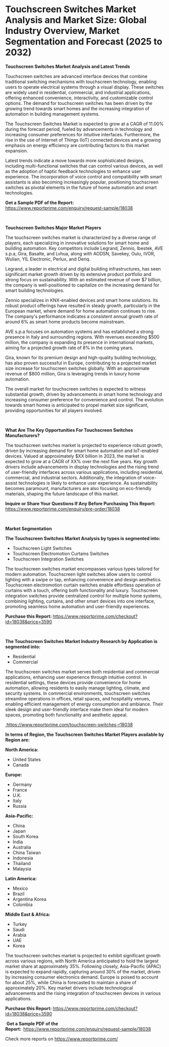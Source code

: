 <p><h1>Touchscreen Switches Market Analysis and Market Size: Global Industry Overview, Market Segmentation and Forecast (2025 to 2032)</h1></p><p><strong>Touchscreen Switches Market Analysis and Latest Trends</strong></p>
<p><p>Touchscreen switches are advanced interface devices that combine traditional switching mechanisms with touchscreen technology, enabling users to operate electrical systems through a visual display. These switches are widely used in residential, commercial, and industrial applications, offering enhanced convenience, interactivity, and customizable control options. The demand for touchscreen switches has been driven by the growing trend towards smart homes and the increasing integration of automation in building management systems.</p><p>The Touchscreen Switches Market is expected to grow at a CAGR of 11.00% during the forecast period, fueled by advancements in technology and increasing consumer preferences for intuitive interfaces. Furthermore, the rise in the use of Internet of Things (IoT) connected devices and a growing emphasis on energy efficiency are contributing factors to this market expansion. </p><p>Latest trends indicate a move towards more sophisticated designs, including multi-functional switches that can control various devices, as well as the adoption of haptic feedback technologies to enhance user experience. The incorporation of voice control and compatibility with smart assistants is also becoming increasingly popular, positioning touchscreen switches as pivotal elements in the future of home automation and smart technologies.</p></p>
<p><strong>Get a Sample PDF of the Report:&nbsp;</strong> <a href="https://www.reportprime.com/enquiry/request-sample/18038?utm_campaign=2517&utm_medium=2&utm_source=Github&utm_content=ia&utm_term=18032025&utm_id=touchscreen-switches">https://www.reportprime.com/enquiry/request-sample/18038</a></p>
<p>&nbsp;</p>
<p><strong>Touchscreen Switches Major Market Players</strong></p>
<p><p>The touchscreen switches market is characterized by a diverse range of players, each specializing in innovative solutions for smart home and building automation. Key competitors include Legrand, Zennio, Ibestek, AVE s.p.a, Gira, Basalte, and Lvhua, along with AODSN, Savekey, Oulu, IVOR, Wulian, YIL Electronic, Perlux, and Deriq.</p><p>Legrand, a leader in electrical and digital building infrastructures, has seen significant market growth driven by its extensive product portfolio and strong focus on sustainability. With an estimated revenue of over $7 billion, the company is well-positioned to capitalize on the increasing demand for smart building technologies.</p><p>Zennio specializes in KNX-enabled devices and smart home solutions. Its robust product offerings have resulted in steady growth, particularly in the European market, where demand for home automation continues to rise. The company's performance indicates a consistent annual growth rate of around 6% as smart home products become mainstream.</p><p>AVE s.p.a focuses on automation systems and has established a strong presence in Italy and surrounding regions. With revenues exceeding $500 million, the company is expanding its presence in international markets, aiming for a projected growth rate of 8% in the coming years.</p><p>Gira, known for its premium design and high-quality building technology, has also proven successful in Europe, contributing to a projected market size increase for touchscreen switches globally. With an approximate revenue of $800 million, Gira is leveraging trends in luxury home automation.</p><p>The overall market for touchscreen switches is expected to witness substantial growth, driven by advancements in smart home technology and increasing consumer preference for convenience and control. The evolution towards smart homes is anticipated to propel market size significant, providing opportunities for all players involved.</p></p>
<p>&nbsp;</p>
<p><strong>What Are The Key Opportunities For Touchscreen Switches Manufacturers?</strong></p>
<p><p>The touchscreen switches market is projected to experience robust growth, driven by increasing demand for smart home automation and IoT-enabled devices. Valued at approximately $XX billion in 2023, the market is expected to grow at a CAGR of XX% over the next five years. Key growth drivers include advancements in display technologies and the rising trend of user-friendly interfaces across various applications, including residential, commercial, and industrial sectors. Additionally, the integration of voice-assist technologies is likely to enhance user experience. As sustainability becomes paramount, manufacturers are also focusing on eco-friendly materials, shaping the future landscape of this market.</p></p>
<p><strong>Inquire or Share Your Questions If Any Before Purchasing This Report:</strong> <a href="https://www.reportprime.com/enquiry/pre-order/18038?utm_campaign=2517&utm_medium=2&utm_source=Github&utm_content=ia&utm_term=18032025&utm_id=touchscreen-switches">https://www.reportprime.com/enquiry/pre-order/18038</a></p>
<p>&nbsp;</p>
<p><strong>Market Segmentation</strong></p>
<p><strong>The Touchscreen Switches Market Analysis by types is segmented into:</strong></p>
<p><ul><li>Touchscreen Light Switches</li><li>Touchscreen Electromotion Curtains Switches</li><li>Touchscreen Integration Switches</li></ul></p>
<p><p>The touchscreen switches market encompasses various types tailored for modern automation. Touchscreen light switches allow users to control lighting with a swipe or tap, enhancing convenience and design aesthetics. Touchscreen electromotion curtain switches enable effortless operation of curtains with a touch, offering both functionality and luxury. Touchscreen integration switches provide centralized control for multiple home systems, combining lighting, curtains, and other smart devices into one interface, promoting seamless home automation and user-friendly experiences.</p></p>
<p><strong>Purchase this Report:&nbsp;</strong><a href="https://www.reportprime.com/checkout?id=18038&price=3590&utm_campaign=2517&utm_medium=2&utm_source=Github&utm_content=ia&utm_term=18032025&utm_id=touchscreen-switches">https://www.reportprime.com/checkout?id=18038&price=3590</a></p>
<p>&nbsp;</p>
<p><strong>The Touchscreen Switches Market Industry Research by Application is segmented into:</strong></p>
<p><ul><li>Residential</li><li>Commercial</li></ul></p>
<p><p>The touchscreen switches market serves both residential and commercial applications, enhancing user experience through intuitive control. In residential settings, these devices provide convenience for home automation, allowing residents to easily manage lighting, climate, and security systems. In commercial environments, touchscreen switches streamline operations in offices, retail spaces, and hospitality venues, enabling efficient management of energy consumption and ambiance. Their sleek design and user-friendly interface make them ideal for modern spaces, promoting both functionality and aesthetic appeal.</p></p>
<p><a href="https://www.reportprime.com/touchscreen-switches-r18038?utm_campaign=2517&utm_medium=2&utm_source=Github&utm_content=ia&utm_term=18032025&utm_id=touchscreen-switches">&nbsp;https://www.reportprime.com/touchscreen-switches-r18038</a></p>
<p><strong>In terms of Region, the Touchscreen Switches Market Players available by Region are:</strong></p>
<p>
    <p> <strong> North America: </strong>
        <ul>
            <li>United States</li>
            <li>Canada</li>
        </ul>
        </p> 
    <p> <strong> Europe: </strong>
        <ul>
            <li>Germany</li>
            <li>France</li>
            <li>U.K.</li>
            <li>Italy</li>
            <li>Russia</li>
        </ul>
        </p> 
    <p> <strong> Asia-Pacific: </strong>
        <ul>
            <li>China</li>
            <li>Japan</li>
            <li>South Korea</li>
            <li>India</li>
            <li>Australia</li>
            <li>China Taiwan</li>
            <li>Indonesia</li>
            <li>Thailand</li>
            <li>Malaysia</li>
        </ul>
        </p> 
    <p> <strong> Latin America: </strong>
        <ul>
            <li>Mexico</li>
            <li>Brazil</li>
            <li>Argentina Korea</li>
            <li>Colombia</li>
        </ul>
        </p> 
    <p> <strong> Middle East & Africa: </strong>
        <ul>
            <li>Turkey</li>
            <li>Saudi</li>
            <li>Arabia</li>
            <li>UAE</li>
            <li>Korea</li>
        </ul>
    </p>
    </p>
<p><p>The touchscreen switches market is projected to exhibit significant growth across various regions, with North America anticipated to hold the largest market share at approximately 35%. Following closely, Asia-Pacific (APAC) is expected to expand rapidly, capturing around 30% of the market, driven by increasing consumer electronics demand. Europe is poised to account for about 25%, while China is forecasted to maintain a share of approximately 20%. Key market drivers include technological advancements and the rising integration of touchscreen devices in various applications.</p></p>
<p><strong>Purchase this Report: </strong><a href="https://www.reportprime.com/checkout?id=18038&price=3590&utm_campaign=2517&utm_medium=2&utm_source=Github&utm_content=ia&utm_term=18032025&utm_id=touchscreen-switches">https://www.reportprime.com/checkout?id=18038&price=3590</a></p>
<p>&nbsp;<strong>Get a Sample PDF of the Report:&nbsp;&nbsp;</strong><a href="https://www.reportprime.com/enquiry/request-sample/18038?utm_campaign=2517&utm_medium=2&utm_source=Github&utm_content=ia&utm_term=18032025&utm_id=touchscreen-switches">https://www.reportprime.com/enquiry/request-sample/18038</a></p>
<p><strong></strong></p>
<p>Check more reports on <a href="https://www.reportprime.com/?utm_campaign=2517&utm_medium=2&utm_source=Github&utm_content=ia&utm_term=18032025&utm_id=touchscreen-switches">https://www.reportprime.com/</a></p>